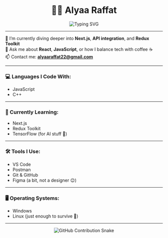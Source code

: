 <h1 align="center">👩‍💻 Alyaa Raffat</h1>
<p align="center">
  <img src="https://readme-typing-svg.herokuapp.com?font=Fira+Code&weight=500&pause=1000&color=16C784&center=true&vCenter=true&multiline=true&width=435&lines=Frontend+Developer+%7C+MERN+Stack;React+%2F+Next.js+Lover;Always+Learning+Something+New" alt="Typing SVG" />
</p>

---

🌱 I’m currently diving deeper into **Next.js**, **API integration**, and **Redux Toolkit**  
💬 Ask me about **React**, **JavaScript**, or how I balance tech with coffee ☕  
📫 Contact me: **alyaaraffat22@gmail.com**  

---

### 💻 Languages I Code With:
- JavaScript  
- C++  

---

### 📌 Currently Learning:
- Next.js  
- Redux Toolkit  
- TensorFlow (for AI stuff 🤖)

---

### 🛠️ Tools I Use:
- VS Code  
- Postman  
- Git & GitHub  
- Figma (a bit, not a designer 😉)

---

### 🖥️ Operating Systems:
- Windows  
- Linux (just enough to survive 🐧)

---

<p align="center">
  <img src="https://github.com/alyaaraffat/alyaaraffat/blob/output/github-contribution-grid-snake.svg" alt="GitHub Contribution Snake" />
</p>
